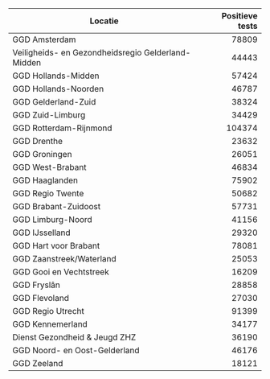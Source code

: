| Locatie | Positieve tests |
|---------|----------------:|
| GGD Amsterdam                            | 78809 |
| Veiligheids- en Gezondheidsregio Gelderland-Midden | 44443 |
| GGD Hollands-Midden                      | 57424 |
| GGD Hollands-Noorden                     | 46787 |
| GGD Gelderland-Zuid                      | 38324 |
| GGD Zuid-Limburg                         | 34429 |
| GGD Rotterdam-Rijnmond                   | 104374 |
| GGD Drenthe                              | 23632 |
| GGD Groningen                            | 26051 |
| GGD West-Brabant                         | 46834 |
| GGD Haaglanden                           | 75902 |
| GGD Regio Twente                         | 50682 |
| GGD Brabant-Zuidoost                     | 57731 |
| GGD Limburg-Noord                        | 41156 |
| GGD IJsselland                           | 29320 |
| GGD Hart voor Brabant                    | 78081 |
| GGD Zaanstreek/Waterland                 | 25053 |
| GGD Gooi en Vechtstreek                  | 16209 |
| GGD Fryslân                              | 28858 |
| GGD Flevoland                            | 27030 |
| GGD Regio Utrecht                        | 91399 |
| GGD Kennemerland                         | 34177 |
| Dienst Gezondheid & Jeugd ZHZ            | 36190 |
| GGD Noord- en Oost-Gelderland            | 46176 |
| GGD Zeeland                              | 18121 |

